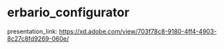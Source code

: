 # erbario_configurator

presentation_link:
https://xd.adobe.com/view/703f78c8-9180-4ff4-4903-8c27c8fd9269-060e/

